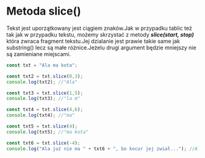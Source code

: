 # Metoda slice()

Tekst jest uporzątkowany jest ciągiem znaków.Jak w przypadku tablic też tak jak w przypadku tekstu, możemy skrzystać z metody ***slice(start, stop)*** która zwraca fragment tekstu.Jej dzialanie jest prawie takie same jak substring() lecz są małe różnice.Jeżelu drugi argument będzie mniejszy nie są zamieniane miejscami.

```js
const txt = "Ala ma kota";

const txt2 = txt.slice(0,3);
console.log(txt2); //"Ala"

const txt3 = txt.slice(1,5);
console.log(txt3); //"la m"

const txt4 = txt.slice(4,6);
console.log(txt4); //"ma"

const txt5 = txt.slice(4);
console.log(txt5); //"ma kota"

const txt6 = txt.slice(-4);
console.log("Ala już nie ma " + txt6 + ", bo kocur jej zwiał..."); //Ala już nie ma kota, bo kocur jej zwiał...